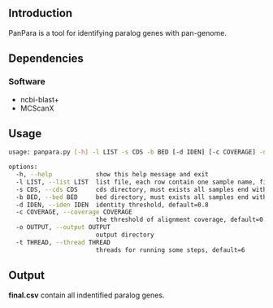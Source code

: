 ## Introduction
PanPara is a tool for identifying paralog genes with pan-genome.

## Dependencies
### Software
* ncbi-blast+
* MCScanX

## Usage
```bash
usage: panpara.py [-h] -l LIST -s CDS -b BED [-d IDEN] [-c COVERAGE] -o OUTPUT [-t THREAD]

options:
  -h, --help            show this help message and exit
  -l LIST, --list LIST  list file, each row contain one sample name, first row means reference
  -s CDS, --cds CDS     cds directory, must exists all samples end with ".cds", for example: "sample1.cds"
  -b BED, --bed BED     bed directory, must exists all samples end with ".bed" , for example: "sample1.bed"
  -d IDEN, --iden IDEN  identity threshold, default=0.8
  -c COVERAGE, --coverage COVERAGE
                        the threshold of alignment coverage, default=0.8
  -o OUTPUT, --output OUTPUT
                        output directory
  -t THREAD, --thread THREAD
                        threads for running some steps, default=6
```

## Output
**final.csv** contain all indentified paralog genes.